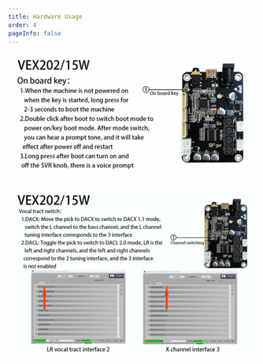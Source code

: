 ```yaml
---
title: Hardware Usage
order: 4
pageInfo: false
---
```


![VEX15 Function Keys](/image/VEX105功能按键/15w英文版.jpg)

![VEX15 Mode Switch](/image/VEX105功能按键/15w模式切换英文版.jpg)

<VidStack
  src="https://likeyou156156.online:9000/lky/TWS/15W.webm"
/>